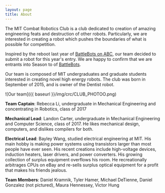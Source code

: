 ```yaml
---
layout: page
title: About
---
```


The MIT Combat Robotics Club is a club dedicated to creation of amazing engineering feats and destruction of other robots. Particularly, we are interested in creating a robot which pushes the boundaries of what is possible for competition. 

Inspired by the reboot last year of [BattleBots on ABC][bb], our team decided to submit a robot for this year's entry. We are happy to confirm that we are entrants into Season to of [BattleBots][bb].

Our team is composed of MIT undergraduates and graduate students interested in creating novel high energy robots. The club was born in September of 2015, and is owner of the Dentist robot.

![Our team]({{ baseurl }}/img/crc/CLUB_PHOTOO.png)

**Team Captain**: Rebecca Li, undergraduate in Mechanical Engineering and concentrating in Robotics, class of 2017

**Mechanical Lead**: Landon Carter, undergraduate in Mechanical Engineering and Computer Science, class of 2017. He likes mechanical design, computers, and dislikes compilers for both.

**Electrical Lead**: Bayley Wang, studied electrical engineering at MIT. His main hobby is making power systems using transistors larger than most people have ever seen. His recent creations include high-voltage devices, induction heaters, laser drivers, and power converters. His growing collection of surplus equipment overflows his room. He recreationally arbitrages CPUs on eBay and re-sells surplus optical equipment for a profit that makes his friends jealous.

**Team Members**: Daniel Kramnik, Tyler Hamer, Michael DeTienne, Daniel Gonzalez (not pictured), Maura Hennessey, Victor Hung

[bb]:   www.battlebots.com